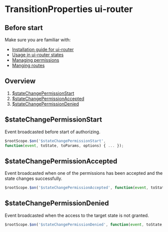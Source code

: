 TransitionProperties ui-router
============================

Before start
----------------------------

Make sure you are familiar with:
- [Installation guide for ui-router](https://github.com/Narzerus/angular-permission/blob/development/docs/ui-router/1-installation.md)
- [Usage in ui-router states](https://github.com/Narzerus/angular-permission/blob/development/docs/ui-router/2-usage-in-states.md)
- [Managing permissions](https://github.com/Narzerus/angular-permission/blob/development/docs/1-manging-permissions.md)   
- [Manging routes](https://github.com/Narzerus/angular-permission/blob/development/docs/2-manging-roles.md)   

Overview
----------------------------

1. [$stateChangePermissionStart]()
2. [$stateChangePermissionAccepted]()
3. [$stateChangePermissionDenied]()


$stateChangePermissionStart
----------------------------

Event broadcasted before start of authorizing.

```javascript
$rootScope.$on('$stateChangePermissionStart',
function(event, toState, toParams, options) { ... });
```

$stateChangePermissionAccepted
----------------------------

Event broadcasted when one of the permissions has been accepted and the state changes successfully.

```javascript
$rootScope.$on('$stateChangePermissionAccepted', function(event, toState, toParams, options) { ... });
```

$stateChangePermissionDenied 
----------------------------

Event broadcasted when the access to the target state is not granted.

```javascript
$rootScope.$on('$stateChangePermissionDenied', function(event, toState, toParams, options) { ... });
```

